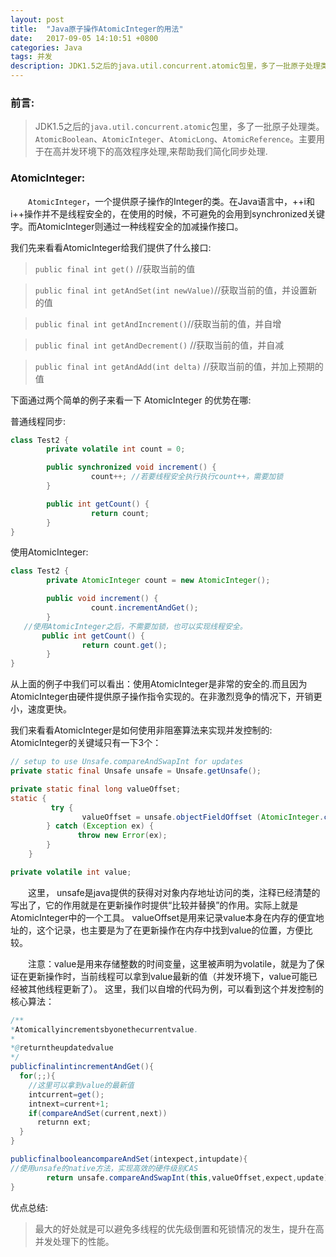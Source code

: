 ```yaml
---
layout: post
title:  "Java原子操作AtomicInteger的用法"
date:   2017-09-05 14:10:51 +0800
categories: Java
tags: 并发
description: JDK1.5之后的java.util.concurrent.atomic包里，多了一批原子处理类。AtomicBoolean、AtomicInteger、AtomicLong、AtomicReference。主要用于在高并发环境下的高效程序处理,来帮助我们简化同步处理.
---
```


### 前言:

> JDK1.5之后的``java.util.concurrent.atomic``包里，多了一批原子处理类。``AtomicBoolean``、``AtomicInteger``、``AtomicLong``、``AtomicReference``。主要用于在高并发环境下的高效程序处理,来帮助我们简化同步处理.

### AtomicInteger:

&emsp;&emsp;``AtomicInteger``，一个提供原子操作的Integer的类。在Java语言中，++i和i++操作并不是线程安全的，在使用的时候，不可避免的会用到synchronized关键字。而AtomicInteger则通过一种线程安全的加减操作接口。

我们先来看看AtomicInteger给我们提供了什么接口:

>``public final int get()`` //获取当前的值

>``public final int getAndSet(int newValue)``//获取当前的值，并设置新的值

>``public final int getAndIncrement()``//获取当前的值，并自增

>``public final int getAndDecrement()`` //获取当前的值，并自减

>``public final int getAndAdd(int delta)`` //获取当前的值，并加上预期的值

下面通过两个简单的例子来看一下 AtomicInteger 的优势在哪:

普通线程同步:
```java
class Test2 {
        private volatile int count = 0;

        public synchronized void increment() {
                  count++; //若要线程安全执行执行count++，需要加锁
        }

        public int getCount() {
                  return count;
        }
}
```
使用AtomicInteger:

```java
class Test2 {
        private AtomicInteger count = new AtomicInteger();

        public void increment() {
                  count.incrementAndGet();
        }
   //使用AtomicInteger之后，不需要加锁，也可以实现线程安全。
       public int getCount() {
                return count.get();
        }
}
```

从上面的例子中我们可以看出：使用AtomicInteger是非常的安全的.而且因为AtomicInteger由硬件提供原子操作指令实现的。在非激烈竞争的情况下，开销更小，速度更快。

我们来看看AtomicInteger是如何使用非阻塞算法来实现并发控制的:
AtomicInteger的关键域只有一下3个：

```java
// setup to use Unsafe.compareAndSwapInt for updates
private static final Unsafe unsafe = Unsafe.getUnsafe();

private static final long valueOffset;
static {    
         try {        
                valueOffset = unsafe.objectFieldOffset (AtomicInteger.class.getDeclaredField("value"));   
        } catch (Exception ex) {
               throw new Error(ex);
        }
    }

private volatile int value;
```
&emsp;&emsp;这里， unsafe是java提供的获得对对象内存地址访问的类，注释已经清楚的写出了，它的作用就是在更新操作时提供“比较并替换”的作用。实际上就是AtomicInteger中的一个工具。
valueOffset是用来记录value本身在内存的便宜地址的，这个记录，也主要是为了在更新操作在内存中找到value的位置，方便比较。

&emsp;&emsp;注意：value是用来存储整数的时间变量，这里被声明为volatile，就是为了保证在更新操作时，当前线程可以拿到value最新的值（并发环境下，value可能已经被其他线程更新了）。
这里，我们以自增的代码为例，可以看到这个并发控制的核心算法：

```java
/**
*Atomicallyincrementsbyonethecurrentvalue.
*
*@returntheupdatedvalue
*/
publicfinalintincrementAndGet(){
  for(;;){
    //这里可以拿到value的最新值
    intcurrent=get();
    intnext=current+1;
    if(compareAndSet(current,next))
      returnn ext;
  }
}

publicfinalbooleancompareAndSet(intexpect,intupdate){
//使用unsafe的native方法，实现高效的硬件级别CAS
        return unsafe.compareAndSwapInt(this,valueOffset,expect,update);
}
```

优点总结:

> 最大的好处就是可以避免多线程的优先级倒置和死锁情况的发生，提升在高并发处理下的性能。
